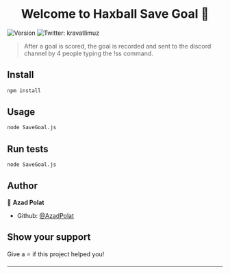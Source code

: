 <h1 align="center">Welcome to Haxball Save Goal 👋</h1>
<p>
  <img alt="Version" src="https://img.shields.io/badge/version-1.10-blue.svg?cacheSeconds=2592000" />
    <img alt="Twitter: kravatlimuz" src="https://img.shields.io/twitter/follow/kravatlimuz.svg?style=social" />
  </a>
</p>

> After a goal is scored, the goal is recorded and sent to the discord channel by 4 people typing the !ss command.

## Install

```sh
npm install
```

## Usage

```sh
node SaveGoal.js
```

## Run tests

```sh
node SaveGoal.js
```

## Author

👤 **Azad Polat**

* Github: [@AzadPolat](https://github.com/AzadPolat)

## Show your support

Give a ⭐️ if this project helped you!

***
